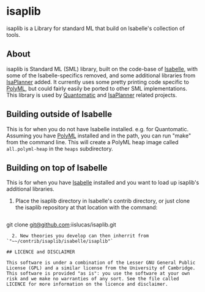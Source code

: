 # isaplib 

isaplib is a Library for standard ML that build on Isabelle's collection of tools. 

## About 

isaplib is Standard ML (SML) library, built on the code-base of [Isabelle](http://www.cl.cam.ac.uk/research/hvg/Isabelle/), with some of the Isabelle-specifics removed, and some additional libraries from [IsaPlanner](http://dream.inf.ed.ac.uk/projects/isaplanner/) added. It currently uses some pretty printing code specific to [PolyML](http://www.polyml.org/), but could fairly easily be ported to other SML implementations. This library is used by [Quantomatic](http://dream.inf.ed.ac.uk/projects/quantomatic/) and [IsaPlanner](http://dream.inf.ed.ac.uk/projects/isaplanner/) related projects.

## Building outside of Isabelle

This is for when you do not have Isabelle installed. e.g. for Quantomatic. Assuming you have [PolyML](http://www.polyml.org/) installed and in the path, you can run "make" from the command line. This will create a PolyML heap image called `all.polyml-heap` in the `heaps` subdirectory. 

## Building on top of Isabelle

This is for when you have [Isabelle](http://www.cl.cam.ac.uk/research/hvg/isabelle/index.html) 
installed and you want to load up isaplib's additional libraries.

  1. Place the isaplib directory in Isabelle's contrib directory, or just clone the isaplib 
     repository at that location with the command: 
     ```
git clone git@github.com:iislucas/isaplib.git
```
  2. New theories you develop can then inherrit from `"~~/contrib/isaplib/isabelle/isaplib"`

## LICENCE and DISCLAIMER

This software is under a combination of the Lesser GNU General Public License (GPL) and a similar license from the University of Cambridge. This software is provided "as is": you use the software at your own risk and we make no warranties of any sort. See the file called LICENCE for more information on the licence and disclaimer.
